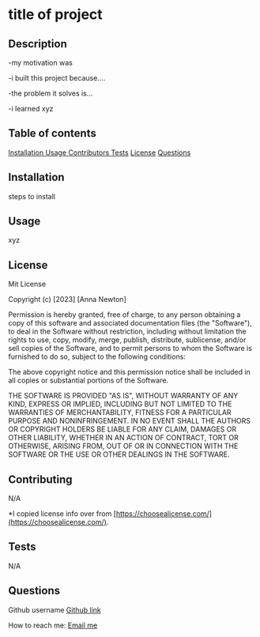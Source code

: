# title of project


  ## Description
  
  -my motivation was
  
  -i built this project because....

  -the problem it solves is...
  
  -i learned xyz
  
  ## Table of contents

  [Installation ](#Installation)
  [Usage ](#Usage)
  [Contributors ](#Contributing)
  [Tests](#Tests)
  [License](#License)
  [Questions ](#Questions)

  ## Installation
  
  steps to install
  
  
  ## Usage
  
  xyz
  
  ## License
  Mit License
  
  
  Copyright (c) [2023] [Anna Newton]
  
  Permission is hereby granted, free of charge, to any person obtaining a copy
  of this software and associated documentation files (the "Software"), to deal
  in the Software without restriction, including without limitation the rights
  to use, copy, modify, merge, publish, distribute, sublicense, and/or sell
  copies of the Software, and to permit persons to whom the Software is
  furnished to do so, subject to the following conditions:
  
  The above copyright notice and this permission notice shall be included in all
  copies or substantial portions of the Software.
  
  THE SOFTWARE IS PROVIDED "AS IS", WITHOUT WARRANTY OF ANY KIND, EXPRESS OR
  IMPLIED, INCLUDING BUT NOT LIMITED TO THE WARRANTIES OF MERCHANTABILITY,
  FITNESS FOR A PARTICULAR PURPOSE AND NONINFRINGEMENT. IN NO EVENT SHALL THE
  AUTHORS OR COPYRIGHT HOLDERS BE LIABLE FOR ANY CLAIM, DAMAGES OR OTHER
  LIABILITY, WHETHER IN AN ACTION OF CONTRACT, TORT OR OTHERWISE, ARISING FROM,
  OUT OF OR IN CONNECTION WITH THE SOFTWARE OR THE USE OR OTHER DEALINGS IN THE
  SOFTWARE.

  ## Contributing
  
 N/A

  *I copied license info over from [https://choosealicense.com/](https://choosealicense.com/).
  
  ## Tests
  N/A
  
  ## Questions
  Github username 
  [Github link](https://github.com/newtron21)

  How to reach me:
  [Email me](mailto:annacpnewton@gmail.com)
  